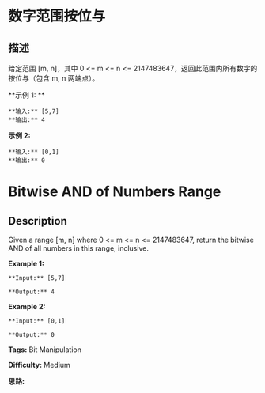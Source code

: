 # 数字范围按位与

## 描述

给定范围 [m, n]，其中 0 <= m <= n <= 2147483647，返回此范围内所有数字的按位与（包含 m, n 两端点）。

**示例 1:  **

    
    
    **输入:** [5,7]
    **输出:** 4

**示例 2:**

    
    
    **输入:** [0,1]
    **输出:** 0



# Bitwise AND of Numbers Range

## Description



Given a range [m, n] where 0 <= m <= n <= 2147483647, return the bitwise AND of all numbers in this range, inclusive.

**Example 1:**

    
    
    **Input:** [5,7]
    **Output:** 4
    

**Example 2:**

    
    
    **Input:** [0,1]
    **Output:** 0


**Tags:** Bit Manipulation

**Difficulty:** Medium

**思路:**
